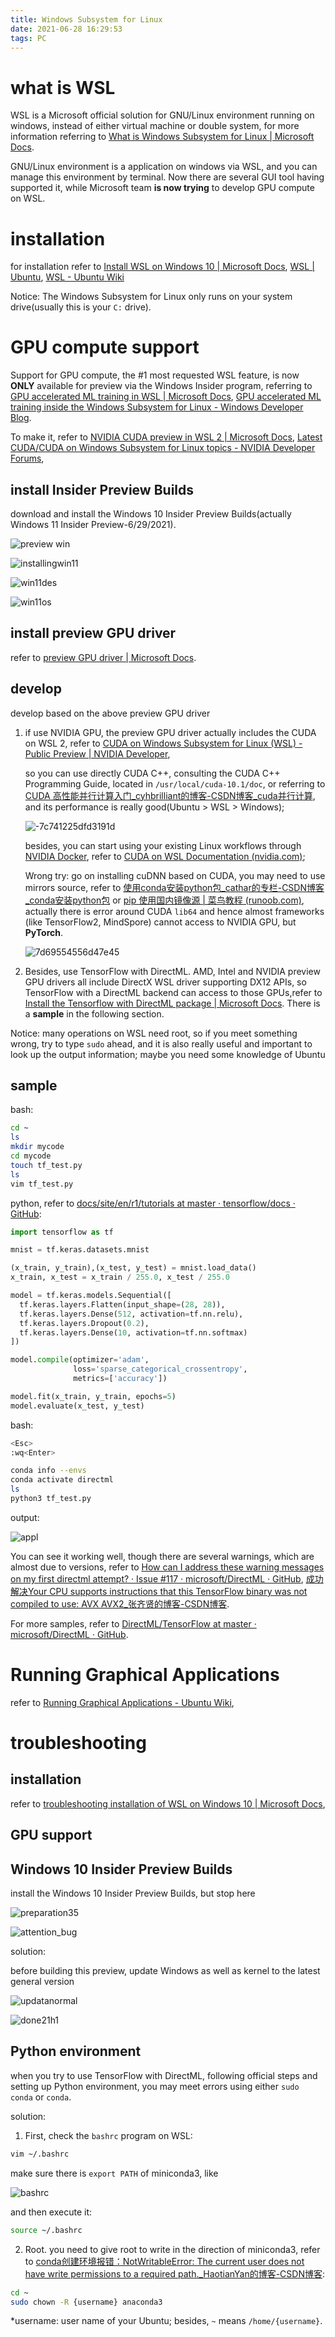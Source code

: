 ```yaml
---
title: Windows Subsystem for Linux
date: 2021-06-28 16:29:53
tags: PC
---
```


<!--more-->

# what is WSL

WSL is a Microsoft official solution for GNU/Linux environment running on windows, instead of either virtual machine or double system, for more information referring to [What is Windows Subsystem for Linux | Microsoft Docs](https://docs.microsoft.com/en-us/windows/wsl/about).

GNU/Linux environment is a application on windows via WSL, and you can manage this environment by terminal. Now there are several GUI tool having supported it, while Microsoft team **is now trying** to develop GPU compute on WSL.

# installation

for installation refer to [Install WSL on Windows 10 | Microsoft Docs](https://docs.microsoft.com/en-us/windows/wsl/install-win10), [WSL | Ubuntu](https://ubuntu.com/wsl), [WSL - Ubuntu Wiki](https://wiki.ubuntu.com/WSL)

Notice: The Windows Subsystem for Linux only runs on your system drive(usually this is your `C:` drive).

# GPU compute support

Support for GPU compute, the #1 most requested WSL feature, is now **ONLY** available for preview via the Windows Insider program, referring to [GPU accelerated ML training in WSL | Microsoft Docs](https://docs.microsoft.com/en-us/windows/wsl/tutorials/gpu-compute), [GPU accelerated ML training inside the Windows Subsystem for Linux - Windows Developer Blog](https://blogs.windows.com/windowsdeveloper/2020/06/17/gpu-accelerated-ml-training-inside-the-windows-subsystem-for-linux/).

To make it, refer to [NVIDIA CUDA preview in WSL 2 | Microsoft Docs](https://docs.microsoft.com/en-us/windows/win32/direct3d12/gpu-accelerated-training#professionals), [Latest CUDA/CUDA on Windows Subsystem for Linux topics - NVIDIA Developer Forums](https://forums.developer.nvidia.com/c/accelerated-computing/cuda/cuda-on-windows-subsystem-for-linux/303), 

## install Insider Preview Builds

download and install the Windows 10 Insider Preview Builds(actually Windows 11 Insider Preview-6/29/2021).

![preview win](WSL/preview%20win.png)

![installingwin11](WSL/installingwin11.png)

![win11des](WSL/win11des.png)

![win11os](WSL/win11os.png)

## install preview GPU driver

refer to [preview GPU driver | Microsoft Docs](https://docs.microsoft.com/en-us/windows/win32/direct3d12/gpu-tensorflow-wsl#install-the-preview-gpu-driver).

## develop

develop based on the above preview GPU driver

1. if use NVIDIA GPU, the preview GPU driver actually includes the CUDA on WSL 2, refer to [CUDA on Windows Subsystem for Linux (WSL) - Public Preview | NVIDIA Developer](https://developer.nvidia.com/cuda/wsl),

   so you can use directly CUDA C++, consulting the CUDA C++ Programming Guide, located in `/usr/local/cuda-10.1/doc`, or referring to [CUDA 高性能并行计算入门_cyhbrilliant的博客-CSDN博客_cuda并行计算](https://blog.csdn.net/cyhbrilliant/article/details/79434090), and its performance is really good(Ubuntu > WSL > Windows);

   ![-7c741225dfd3191d](WSL/-7c741225dfd3191d.png)

   besides, you can start using your existing Linux workflows through [NVIDIA Docker](https://github.com/NVIDIA/nvidia-docker), refer to [CUDA on WSL Documentation (nvidia.com)](https://docs.nvidia.com/cuda/wsl-user-guide/index.html#setting-containers);

   Wrong try: go on installing cuDNN based on CUDA, you may need to use mirrors source, refer to [使用conda安装python包_cathar的专栏-CSDN博客_conda安装python包](https://blog.csdn.net/cathar/article/details/53729007) or [pip 使用国内镜像源 | 菜鸟教程 (runoob.com)](https://www.runoob.com/w3cnote/pip-cn-mirror.html), actually there is error around CUDA `lib64` and hence almost frameworks (like TensorFlow2, MindSpore) cannot access to NVIDIA GPU, but **PyTorch**.

   ![7d69554556d47e45](WSL/7d69554556d47e45.png)

2. Besides, use TensorFlow with DirectML. AMD, Intel and NVIDIA preview GPU drivers all include DirectX WSL driver supporting DX12 APIs, so TensorFlow with a DirectML backend can access to those GPUs,refer to [Install the Tensorflow with DirectML package | Microsoft Docs](https://docs.microsoft.com/en-us/windows/win32/direct3d12/gpu-tensorflow-wsl#set-up-python-environment). There is a **sample** in the following section.

Notice: many operations on WSL need root, so if you meet something wrong, try to type `sudo` ahead, and it is also really useful and important to look up the output information; maybe you need some knowledge of Ubuntu

## sample

bash:

```bash
cd ~
ls
mkdir mycode
cd mycode
touch tf_test.py
ls
vim tf_test.py
```

python, refer to [docs/site/en/r1/tutorials at master · tensorflow/docs · GitHub](https://github.com/tensorflow/docs/tree/master/site/en/r1/tutorials):

```python
import tensorflow as tf

mnist = tf.keras.datasets.mnist

(x_train, y_train),(x_test, y_test) = mnist.load_data()
x_train, x_test = x_train / 255.0, x_test / 255.0

model = tf.keras.models.Sequential([
  tf.keras.layers.Flatten(input_shape=(28, 28)),
  tf.keras.layers.Dense(512, activation=tf.nn.relu),
  tf.keras.layers.Dropout(0.2),
  tf.keras.layers.Dense(10, activation=tf.nn.softmax)
])

model.compile(optimizer='adam',
              loss='sparse_categorical_crossentropy',
              metrics=['accuracy'])

model.fit(x_train, y_train, epochs=5)
model.evaluate(x_test, y_test)
```

bash:

```bash
<Esc>
:wq<Enter>

conda info --envs
conda activate directml
ls
python3 tf_test.py
```

output:

![appl](WSL/appl.png)

You can see it working well, though there are several warnings, which are almost due to versions, refer to [How can I address these warning messages on my first directml attempt? · Issue #117 · microsoft/DirectML · GitHub](https://github.com/microsoft/DirectML/issues/117), [成功解决Your CPU supports instructions that this TensorFlow binary was not compiled to use: AVX AVX2_张齐贤的博客-CSDN博客](https://blog.csdn.net/zqx951102/article/details/88897117).

For more samples, refer to [DirectML/TensorFlow at master · microsoft/DirectML · GitHub](https://github.com/microsoft/DirectML/tree/master/TensorFlow).

# Running Graphical Applications

refer to [Running Graphical Applications - Ubuntu Wiki](https://wiki.ubuntu.com/WSL#Running_Graphical_Applications),

# troubleshooting

## installation

refer to [troubleshooting installation of WSL on Windows 10 | Microsoft Docs](https://docs.microsoft.com/en-us/windows/wsl/install-win10#troubleshooting-installation),

## GPU support

## Windows 10 Insider Preview Builds

install the Windows 10 Insider Preview Builds, but stop here

![preparation35](WSL/preparation35.png)

![attention_bug](WSL/attention_bug.png)

solution:

before building this preview, update Windows as well as kernel to the latest general version

![updatanormal](WSL/updatanormal.png)

![done21h1](WSL/done21h1.JPG)

## Python environment

when you try to use TensorFlow with DirectML, following official steps and setting up Python environment, you may meet errors using either `sudo conda` or `conda`.

solution:

1. First, check the `bashrc` program on WSL:

```bash
vim ~/.bashrc
```

make sure there is `export PATH` of miniconda3, like

![bashrc](WSL/bashrc.png)

and then execute it:

```bash
source ~/.bashrc
```

2. Root. you need to give root to write in the direction of miniconda3, refer to [conda创建环境报错：NotWritableError: The current user does not have write permissions to a required path._HaotianYan的博客-CSDN博客](https://blog.csdn.net/weixin_41804998/article/details/107499405):

```bash
cd ~
sudo chown -R {username} anaconda3
```

*username: user name of your Ubuntu; besides, `~` means `/home/{username}`.

